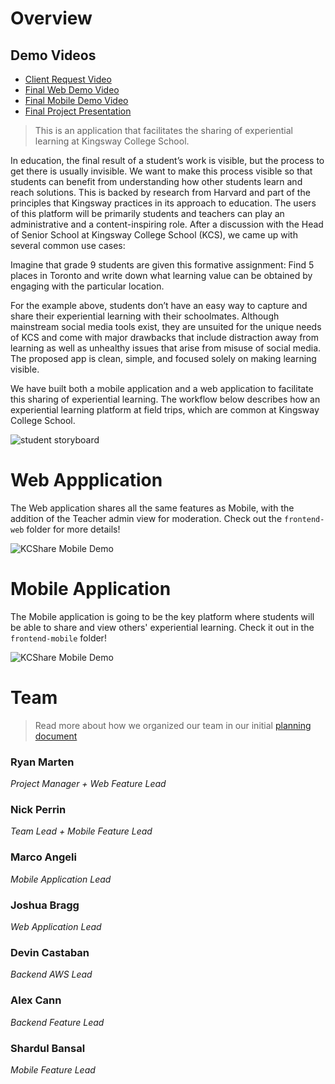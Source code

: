 # Overview
## Demo Videos
* [Client Request Video](https://drive.google.com/file/d/1hntNTEg3OMr_mHkDsSXj-5VV2duVgm-q/view?usp=sharing)  
* [Final Web Demo Video](https://drive.google.com/file/d/1TwyiaxC4hung3PoZCqmvLs-YIUcitZZ_/view?usp=sharing)
* [Final Mobile Demo Video](https://drive.google.com/file/d/1qqc9w_Bx5IPdJscq0L86Jg5T_TYCpcOU/view?usp=sharing)
* [Final Project Presentation](https://drive.google.com/file/d/1byz-yjEgHC4fPb4vLWgEq0gTOKCsjKSq/view?usp=sharing) 

> This is an application that facilitates the sharing of experiential learning at Kingsway College School.

In education, the final result of a student’s work is visible, but the process to get there is usually invisible. We want to make this process visible so that students can benefit from understanding how other students learn and reach solutions. This is backed by research from Harvard and part of the principles that Kingsway practices in its approach to education. The users of this platform will be primarily students and teachers can play an administrative and a content-inspiring role. After a discussion with the Head of Senior School at Kingsway College School (KCS), we came up with several common use cases:

Imagine that grade 9 students are given this formative assignment: Find 5 places in Toronto and write down what learning value can be obtained by engaging with the particular location.

For the example above, students don’t have an easy way to capture and share their experiential learning with their schoolmates. Although mainstream social media tools exist, they are unsuited for the unique needs of KCS and come with major drawbacks that include distraction away from learning as well as unhealthy issues that arise from misuse of social media. The proposed app is clean, simple, and focused solely on making learning visible.

We have built both a mobile application and a web application to facilitate this sharing of experiential learning. The workflow below describes how an experiential learning platform at field trips, which are common at Kingsway College School.

![student storyboard](deliverables/deliverable-1/workflow.jpg)

# Web Appplication
The Web application shares all the same features as Mobile, with the addition of the Teacher admin view for moderation. Check out the `frontend-web` folder for more details!

![KCShare Mobile Demo](webscroll.gif)

# Mobile Application
The Mobile application is going to be the key platform where students will be able to share and view others' experiential learning. Check it out in the `frontend-mobile` folder!

![KCShare Mobile Demo](demo.gif)


# Team
> Read more about how we organized our team in our initial [planning document](deliverables/deliverable-1/planning.md)

### Ryan Marten
_Project Manager + Web Feature Lead_

### Nick Perrin
_Team Lead + Mobile Feature Lead_

### Marco Angeli 
_Mobile Application Lead_

### Joshua Bragg
_Web Application Lead_

### Devin Castaban
_Backend AWS Lead_

### Alex Cann
_Backend Feature Lead_

### Shardul Bansal
_Mobile Feature Lead_


